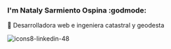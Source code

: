 ### I'm Nataly Sarmiento Ospina :godmode:

:toolbox: Desarrolladora web e ingeniera catastral y geodesta 

![icons8-linkedin-48](https://user-images.githubusercontent.com/72315710/126537356-6b77ac5e-96d5-4382-93b5-885cc59ad568.png)

